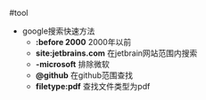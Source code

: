 #tool 

- google搜索快速方法
	- **:before 2000**  2000年以前
	- **site:jetbrains.com**  在jetbrain网站范围内搜索
	- **-microsoft**  排除微软
	- **@github**  在github范围查找
	- **filetype:pdf**  查找文件类型为pdf

